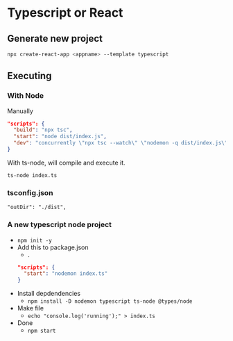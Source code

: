 # Typescript or React

## Generate new project

```bash
npx create-react-app <appname> --template typescript
```

## Executing

### With Node

Manually

```json
"scripts": {
  "build": "npx tsc",
  "start": "node dist/index.js",
  "dev": "concurrently \"npx tsc --watch\" \"nodemon -q dist/index.js\""
}
```

With ts-node, will compile and execute it.

```
ts-node index.ts
```

### tsconfig.json

```
"outDir": "./dist",   
```

### A new typescript node project

- `npm init -y`
- Add this to package.json
  - .
  ```json
  "scripts": {
    "start": "nodemon index.ts"
  }
  ```
- Install depdendencies
  - `npm install -D nodemon typescript ts-node @types/node`
- Make file
  - `echo "console.log('running');" > index.ts`
- Done
  - `npm start`